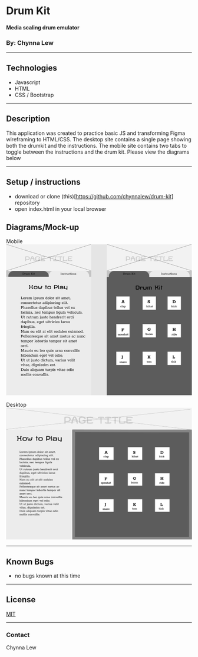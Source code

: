 # Drum Kit

#### Media scaling drum emulator

### By: Chynna Lew

<hr/>

## Technologies
* Javascript
* HTML
* CSS / Bootstrap

<hr/>

## Description
This application was created to practice basic JS and transforming Figma wireframing to HTML/CSS. The desktop site contains a single page showing both the drumkit and the instructions. The mobile site contains two tabs to toggle between the instructions and the drum kit. Please view the diagrams below

<hr/>

## Setup / instructions
* download or clone (this)[https://github.com/chynnalew/drum-kit] repository
* open index.html in your local browser

## Diagrams/Mock-up

Mobile
<img src="assets/diagrams/drum-mobile.png" alt="Mobile mockup"/>

Desktop
<img src="assets/diagrams/drum-desktop.png" alt="Desktop mockup"/>

<hr/>

## Known Bugs
* no bugs known at this time

<hr/>

## License

[MIT](https://opensource.org/licenses/MIT)

<hr/>

### Contact

Chynna Lew